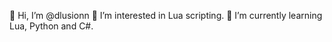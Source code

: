 👋 Hi, I’m @dlusionn
👀 I’m interested in Lua scripting.
🌱 I’m currently learning Lua, Python and C#.
